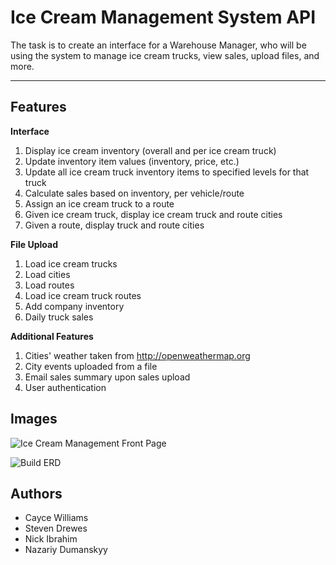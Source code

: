 
Ice Cream Management System API
===================

The task is to create an interface for a Warehouse Manager, who will be using the system to manage ice cream trucks, view sales, upload files, and more. 

----------
Features
-------------
**Interface**

 1. Display ice cream inventory (overall and per ice cream truck)
 2. Update inventory item values (inventory, price, etc.)
 3. Update all ice cream truck inventory items to specified levels for that truck 
 4. Calculate sales based on inventory, per vehicle/route 
 5. Assign an ice cream truck to a route
 6. Given ice cream truck, display ice cream truck and route cities
 7. Given a route, display truck and route cities

**File Upload**

 1. Load ice cream trucks
 2. Load cities
 3. Load routes
 4. Load ice cream truck routes
 5. Add company inventory 
 6. Daily truck sales

**Additional Features**

 1. Cities' weather taken from http://openweathermap.org
 2. City events uploaded from a file
 3. Email sales summary upon sales upload
 4. User authentication

Images
------
![Ice Cream Management Front Page](https://drive.google.com/uc?id=0B8ucEe4lOZ9kOEdSWHkybDF2NWs)

![Build ERD](https://drive.google.com/uc?id=0BxbHSxft83aFR2FRYkRNX2F4UVU)

Authors
-------

 - Cayce Williams
 - Steven Drewes
 - Nick Ibrahim
 - Nazariy Dumanskyy
